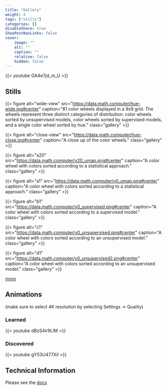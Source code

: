 ```yaml
---
title: "Gallery"
weight: 4
tags: ["stills"]
categories: []
disableShare: true
ShowPostNavLinks: false
cover:
    image: ""
    alt: ""
    caption: ""
    relative: false
    hidden: false
---
```


{{< youtube GA4e7jd_m_U >}}

## Stills

{{< figure alt="wide-view" src="https://data.math.computer/hue-wide.jpg#center" caption="81 color wheels displayed in a 9x9 grid. The wheels represent three distinct categories of distribution: color wheels sorted by unsupervised models, color wheels sorted by supervised models, and a single color wheel sorted by hue." class="gallery" >}}

{{< figure alt="close-view" src="https://data.math.computer/hue-close.jpg#center" caption="A close up of the color wheels." class="gallery" >}}

{{< figure alt="a20" src="https://data.math.computer/v20_umap.png#center" caption="A color wheel with colors sorted according to a statistical approach." class="gallery" >}}

{{< figure alt="a1" src="https://data.math.computer/v0_umap.png#center" caption="A color wheel with colors sorted according to a statistical approach." class="gallery" >}}

{{< figure alt="b1" src="https://data.math.computer/v0_supervised.png#center" caption="A color wheel with colors sorted according to a supervised model." class="gallery" >}}

{{< figure alt="c1" src="https://data.math.computer/v0_unsupervised.png#center" caption="A color wheel with colors sorted according to an unsupervised model." class="gallery" >}}

{{< figure alt="d1" src="https://data.math.computer/v0_unsupervised2.png#center" caption="A color wheel with colors sorted according to an unsupervised model." class="gallery" >}}

[more](/tags/stills)

## Animations
(make sure to select 4K resolution by selecting Settings -> Quality)

### Learned
{{< youtube dBzS4ir9LlM >}}

### Discovered
{{< youtube gY53U477XiI >}}


## Technical Information

Please see the [docs](/docs/intro)
